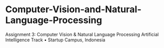 # Computer-Vision-and-Natural-Language-Processing
Assignment 3: Computer Vision &amp; Natural Language Processing Artificial Intelligence Track • Startup Campus, Indonesia
